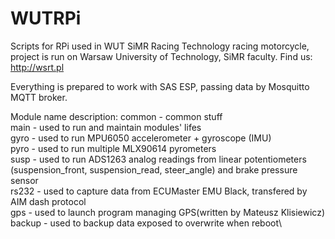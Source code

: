 # WUTRPi
Scripts for RPi used in WUT SiMR Racing Technology racing motorcycle, project is run on Warsaw University of Technology, SiMR faculty.
Find us:\
http://wsrt.pl

Everything is prepared to work with SAS ESP, passing data by Mosquitto MQTT broker.

Module name description:
common - common stuff\
main - used to run and maintain modules' lifes\
gyro - used to run MPU6050 accelerometer + gyroscope (IMU)\
pyro - used to run multiple MLX90614 pyrometers\
susp - used to run ADS1263 analog readings from linear potentiometers (suspension_front, suspension_read, steer_angle) and brake pressure sensor\
rs232 - used to capture data from ECUMaster EMU Black, transfered by AIM dash protocol\
gps - used to launch program managing GPS(written by Mateusz Klisiewicz)\
backup - used to backup data exposed to overwrite when reboot\

